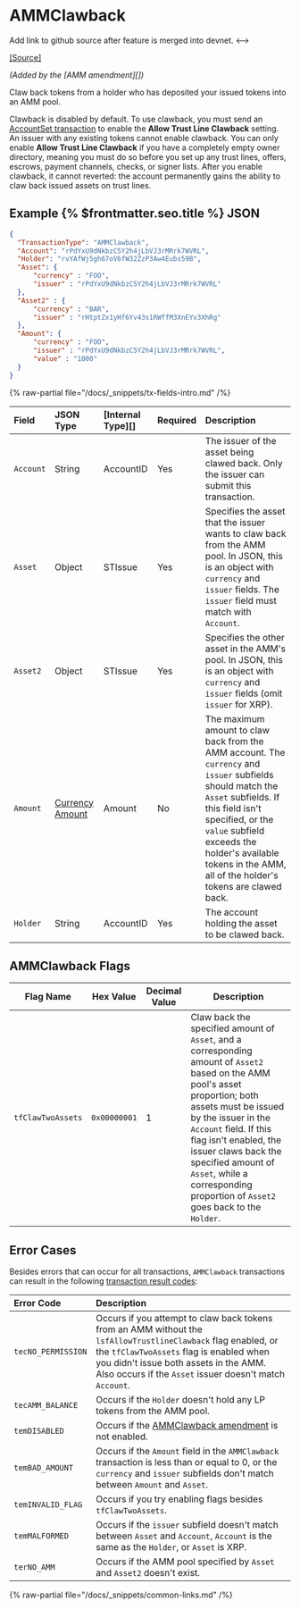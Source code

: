 # AMMClawback

<!--> Add link to github source after feature is merged into devnet. <-->
[[Source]](https://github.com/XRPLF/rippled/blob/master/src/xrpld/app/tx/detail/AMMClawback.cpp "Source")

_(Added by the [AMM amendment][])_

Claw back tokens from a holder who has deposited your issued tokens into an AMM pool.

Clawback is disabled by default. To use clawback, you must send an [AccountSet transaction](https://xrpl.org/docs/references/protocol/transactions/types/accountset) to enable the **Allow Trust Line Clawback** setting. An issuer with any existing tokens cannot enable clawback. You can only enable **Allow Trust Line Clawback** if you have a completely empty owner directory, meaning you must do so before you set up any trust lines, offers, escrows, payment channels, checks, or signer lists. After you enable clawback, it cannot reverted: the account permanently gains the ability to claw back issued assets on trust lines.


## Example {% $frontmatter.seo.title %} JSON

```json
{
  "TransactionType": "AMMClawback",
  "Account": "rPdYxU9dNkbzC5Y2h4jLbVJ3rMRrk7WVRL",
  "Holder": "rvYAfWj5gh67oV6fW32ZzP3Aw4Eubs59B",
  "Asset": {
      "currency" : "FOO",
      "issuer" : "rPdYxU9dNkbzC5Y2h4jLbVJ3rMRrk7WVRL"
  },
  "Asset2" : {
      "currency" : "BAR",
      "issuer" : "rHtptZx1yHf6Yv43s1RWffM3XnEYv3XhRg"
  },
  "Amount": {
      "currency" : "FOO",
      "issuer" : "rPdYxU9dNkbzC5Y2h4jLbVJ3rMRrk7WVRL",
      "value" : "1000"
  }
}
```


{% raw-partial file="/docs/_snippets/tx-fields-intro.md" /%}


| Field              | JSON Type | [Internal Type][] | Required | Description |
|:-------------------|:----------|:------------------|:---------|:------------------|
| `Account` | String | AccountID | Yes | The issuer of the asset being clawed back. Only the issuer can submit this transaction. |
| `Asset`   | Object | STIssue   | Yes | Specifies the asset that the issuer wants to claw back from the AMM pool. In JSON, this is an object with `currency` and `issuer` fields. The `issuer` field must match with `Account`. |
| `Asset2`  | Object | STIssue   | Yes | Specifies the other asset in the AMM's pool. In JSON, this is an object with `currency` and `issuer` fields (omit `issuer` for XRP). |
| `Amount`  | [Currency Amount](https://xrpl.org/docs/references/protocol/data-types/basic-data-types#specifying-currency-amounts) | Amount | No | The maximum amount to claw back from the AMM account. The `currency` and `issuer` subfields should match the `Asset` subfields. If this field isn't specified, or the `value` subfield exceeds the holder's available tokens in the AMM, all of the holder's tokens are clawed back. |
| `Holder`  | String | AccountID | Yes | The account holding the asset to be clawed back. |


## AMMClawback Flags

| Flag Name | Hex Value | Decimal Value | Description |
|----------|------------|---------------|-------------|
| `tfClawTwoAssets` | `0x00000001` | 1 | Claw back the specified amount of `Asset`, and a corresponding amount of `Asset2` based on the AMM pool's asset proportion; both assets must be issued by the issuer in the `Account` field. If this flag isn't enabled, the issuer claws back the specified amount of `Asset`, while a corresponding proportion of `Asset2` goes back to the `Holder`. |


## Error Cases

Besides errors that can occur for all transactions, `AMMClawback` transactions can result in the following [transaction result codes](https://xrpl.org/docs/references/protocol/transactions/transaction-results):

| Error Code         | Description |
|:-------------------|:------------|
| `tecNO_PERMISSION` | Occurs if you attempt to claw back tokens from an AMM without the `lsfAllowTrustlineClawback` flag enabled, or the `tfClawTwoAssets` flag is enabled when you didn't issue both assets in the AMM. Also occurs if the `Asset` issuer doesn't match `Account`. |
| `tecAMM_BALANCE`   | Occurs if the `Holder` doesn't hold any LP tokens from the AMM pool. |
| `temDISABLED`      | Occurs if the [AMMClawback amendment](#) is not enabled. |
| `temBAD_AMOUNT`    | Occurs if the `Amount` field in the `AMMClawback` transaction is less than or equal to 0, or the `currency` and `issuer` subfields don't match between `Amount` and `Asset`. |
| `temINVALID_FLAG`  | Occurs if you try enabling flags besides `tfClawTwoAssets`. |
| `temMALFORMED`     | Occurs if the `issuer` subfield doesn't match between `Asset` and `Account`, `Account` is the same as the `Holder`, or `Asset` is XRP. |
| `terNO_AMM`        | Occurs if the AMM pool specified by `Asset` and `Asset2` doesn't exist. |

{% raw-partial file="/docs/_snippets/common-links.md" /%}